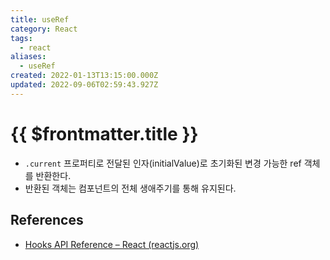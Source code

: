 ```yaml
---
title: useRef
category: React
tags:
  - react
aliases:
  - useRef
created: 2022-01-13T13:15:00.000Z
updated: 2022-09-06T02:59:43.927Z
---
```


# {{ $frontmatter.title }}

- `.current` 프로퍼티로 전달된 인자(initialValue)로 초기화된 변경 가능한 ref 객체를 반환한다.
- 반환된 객체는 컴포넌트의 전체 생애주기를 통해 유지된다.

## References

- [Hooks API Reference – React (reactjs.org)](https://ko.reactjs.org/docs/hooks-reference.html#useref)
